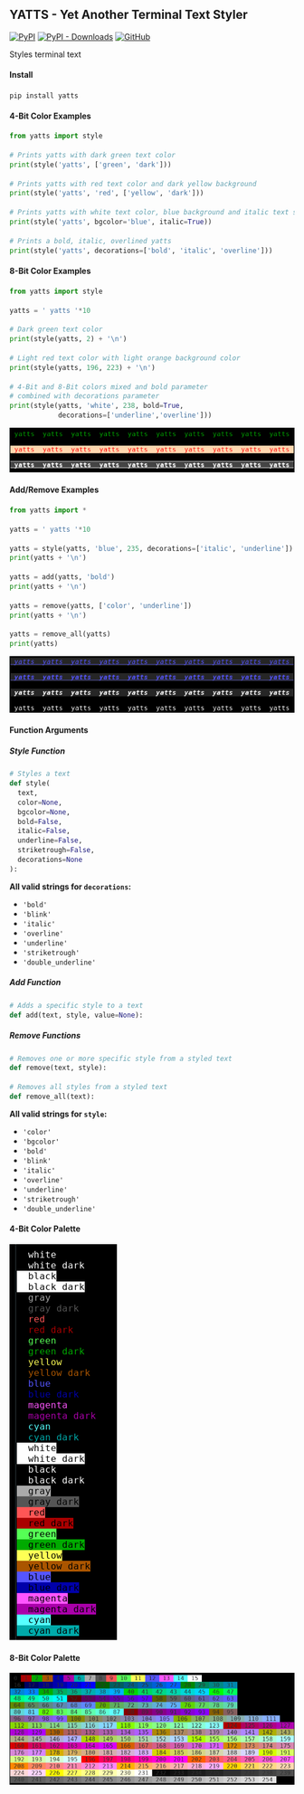 ## YATTS - Yet Another Terminal Text Styler

[![PyPI](https://img.shields.io/pypi/v/yatts)](https://pypi.org/project/yatts/)
[![PyPI - Downloads](https://img.shields.io/pypi/dm/yatts)](https://pypi.org/project/yatts/)
[![GitHub](https://img.shields.io/github/license/xelorabb/yatts)](https://github.com/xelorabb/yatts/blob/master/LICENSE)

Styles terminal text

#### Install
`pip install yatts`

#### 4-Bit Color Examples
```python
from yatts import style

# Prints yatts with dark green text color
print(style('yatts', ['green', 'dark']))

# Prints yatts with red text color and dark yellow background
print(style('yatts', 'red', ['yellow', 'dark']))

# Prints yatts with white text color, blue background and italic text style
print(style('yatts', bgcolor='blue', italic=True))

# Prints a bold, italic, overlined yatts
print(style('yatts', decorations=['bold', 'italic', 'overline']))
```

#### 8-Bit Color Examples
```python
from yatts import style

yatts = ' yatts '*10

# Dark green text color
print(style(yatts, 2) + '\n')

# Light red text color with light orange background color
print(style(yatts, 196, 223) + '\n')

# 4-Bit and 8-Bit colors mixed and bold parameter
# combined with decorations parameter
print(style(yatts, 'white', 238, bold=True,
            decorations=['underline','overline']))

```
![8bit examples](https://raw.githubusercontent.com/xelorabb/yatts/master/img/8bit_examples.png)

#### Add/Remove Examples
```python
from yatts import *

yatts = ' yatts '*10

yatts = style(yatts, 'blue', 235, decorations=['italic', 'underline'])
print(yatts + '\n')

yatts = add(yatts, 'bold')
print(yatts + '\n')

yatts = remove(yatts, ['color', 'underline'])
print(yatts + '\n')

yatts = remove_all(yatts)
print(yatts)

```
![add remove examples](https://raw.githubusercontent.com/xelorabb/yatts/master/img/add_remove_examples.png)

#### Function Arguments
##### Style Function
```python
# Styles a text
def style(
  text,
  color=None,
  bgcolor=None,
  bold=False,
  italic=False,
  underline=False,
  striketrough=False,
  decorations=None
):
```
**All valid strings for `decorations`:**
* `'bold'`
* `'blink'`
* `'italic'`
* `'overline'`
* `'underline'`
* `'striketrough'`
* `'double_underline'`

##### Add Function
```python
# Adds a specific style to a text
def add(text, style, value=None):
```

##### Remove Functions
```python
# Removes one or more specific style from a styled text
def remove(text, style):

# Removes all styles from a styled text
def remove_all(text):
```

**All valid strings for `style`:**
* `'color'`
* `'bgcolor'`
* `'bold'`
* `'blink'`
* `'italic'`
* `'overline'`
* `'underline'`
* `'striketrough'`
* `'double_underline'`

#### 4-Bit Color Palette
![4bit color palette](https://raw.githubusercontent.com/xelorabb/yatts/master/img/4bit_color_palette.png)

#### 8-Bit Color Palette
![8bit color palette](https://raw.githubusercontent.com/xelorabb/yatts/master/img/8bit_color_palette.png)
